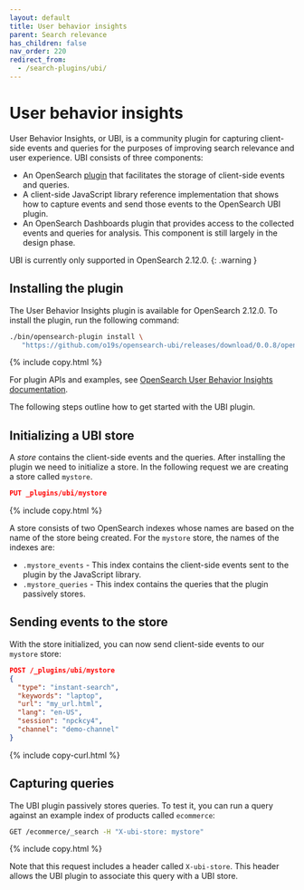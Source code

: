 ```yaml
---
layout: default
title: User behavior insights
parent: Search relevance
has_children: false
nav_order: 220
redirect_from:
  - /search-plugins/ubi/
---
```



# User behavior insights

User Behavior Insights, or UBI, is a community plugin for capturing client-side events and queries for the purposes of improving search relevance and user experience. UBI consists of three components:

* An OpenSearch [plugin](https://github.com/o19s/opensearch-ubi) that facilitates the storage of client-side events and queries.
* A client-side JavaScript library reference implementation that shows how to capture events and send those events to the OpenSearch UBI plugin.
* An OpenSearch Dashboards plugin that provides access to the collected events and queries for analysis. This component is still largely in the design phase.

UBI is currently only supported in OpenSearch 2.12.0.
{: .warning }

## Installing the plugin

The User Behavior Insights plugin is available for OpenSearch 2.12.0. To install the plugin, run the following command:

```bash
./bin/opensearch-plugin install \
   "https://github.com/o19s/opensearch-ubi/releases/download/0.0.8/opensearch-ubi-0.0.8-os2.12.0.zip"
```
{% include copy.html %}

For plugin APIs and examples, see [OpenSearch User Behavior Insights documentation](https://github.com/o19s/opensearch-ubi/blob/main/documentation.md).

The following steps outline how to get started with the UBI plugin.

## Initializing a UBI store

A _store_ contains the client-side events and the queries. After installing the plugin we need to initialize a store. In the following request we are creating a store called `mystore`.

```json
PUT _plugins/ubi/mystore
```
{% include copy.html %}

A store consists of two OpenSearch indexes whose names are based on the name of the store being created. For the `mystore` store, the names of the indexes are:

* `.mystore_events` - This index contains the client-side events sent to the plugin by the JavaScript library.
* `.mystore_queries` - This index contains the queries that the plugin passively stores.

## Sending events to the store

With the store initialized, you can now send client-side events to our `mystore` store:

```json
POST /_plugins/ubi/mystore
{
  "type": "instant-search",
  "keywords": "laptop",
  "url": "my_url.html",
  "lang": "en-US",
  "session": "npckcy4",
  "channel": "demo-channel"
}
```
{% include copy-curl.html %}

## Capturing queries

The UBI plugin passively stores queries. To test it, you can run a query against an example index of products called `ecommerce`:

```bash
GET /ecommerce/_search -H "X-ubi-store: mystore"
```
{% include copy.html %}

Note that this request includes a header called `X-ubi-store`. This header allows the UBI plugin to associate this query with a UBI store.
